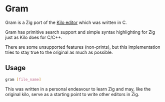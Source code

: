# Gram

Gram is a Zig port of the [Kilo editor](https://github.com/antirez/kilo) which was written in C.

Gram has primitive search support and simple syntax highlighting for Zig just as Kilo does for C/C++.

There are some unsupported features (non-prints), but this implementation tries to stay true to the original as much as possible.

## Usage

```sh
gram [file_name]
```

This was written in a personal endeavour to learn Zig and may, like the original kilo,
serve as a starting point to write other editors in Zig.
